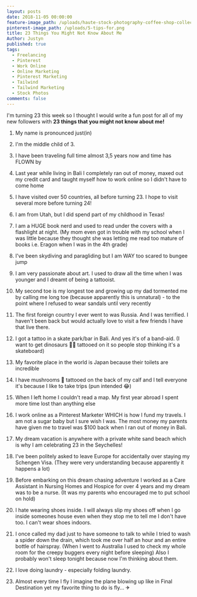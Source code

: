 ```yaml
---
layout: posts
date: 2018-11-05 00:00:00
feature-image_path: /uploads/haute-stock-photography-coffee-shop-collection-final-22.jpg
pinterest-image_path: /uploads/5-tips-for.png
title: 23 Things You Might Not Know About Me
Author: Justyn
published: true
tags:
  - Freelancing
  - Pinterest
  - Work Online
  - Online Marketing
  - Pinterest Marketing
  - Tailwind
  - Tailwind Marketing
  - Stock Photos
comments: false
---
```


I'm turning 23 this week so I thought I would write a fun post for all of my new followers with **23 things that you might not know about me!&nbsp;**

1. My name is pronounced just(in)

2. I'm the middle child of 3.&nbsp;

3. I have been traveling full time almost 3,5 years now and time has FLOWN by

4. Last year while living in Bali I completely ran out of money, maxed out my credit card and taught myself how to work online so I didn't have to come home

5. I have visited over 50 countries, all before turning 23. I hope to visit several more before turning 24!

6. I am from Utah, but I did spend part of my childhood in Texas!

7. I am a HUGE book nerd and used to read under the covers with a flashlight at night. (My mom even got in trouble with my school when I was little because they thought she was letting me read too mature of books i.e. Eragon when I was in the 4th grade)

8. I've been skydiving and paragliding but I am WAY too scared to bungee jump

9. I am very passionate about art. I used to draw all the time when I was younger and I dreamt of being a tattooist.&nbsp;

10. My second toe is my longest toe and growing up my dad tormented me by calling me long toe (because apparently this is unnatural) - to the point where I refused to wear sandals until very recently&nbsp;

11. The first foreign country I ever went to was Russia. And I was terrified. I haven't been back but would actually love to visit a few friends I have that live there.

12. I got a tattoo in a skate park/bar in Bali. And yes it's of a band-aid. (I want to get dinosaurs 🐱‍🐉 tattooed on it so people stop thinking it's a skateboard)

13. My favorite place in the world is Japan because their toilets are incredible

14. I have mushrooms 🍄 tattooed on the back of my calf and I tell everyone it's because I like to take trips (pun intended 😂)

15. When I left home I couldn't read a map. My first year abroad I spent more time lost than anything else

16. I work online as a Pinterest Marketer WHICH is how I fund my travels. I am not a sugar baby but I sure wish I was. The most money my parents have given me to travel was $100 back when I ran out of money in Bali.

17. My dream vacation is anywhere with a private white sand beach which is why I am celebrating 23 in the Seychelles!

18. I've been politely asked to leave Europe for accidentally over staying my Schengen Visa. (They were very understanding because apparently it happens a lot)

19. Before embarking on this dream chasing adventure I worked as a Care Assistant in Nursing Homes and Hospice for over 4 years and my dream was to be a nurse. (It was my parents who encouraged me to put school on hold)

20. I hate wearing shoes inside. I will always slip my shoes off when I go inside someones house even when they stop me to tell me I don't have too. I can't wear shoes indoors.

21. I once called my dad just to have someone to talk to while I tried to wash a spider down the drain, which took me over half an hour and an entire bottle of hairspray. (When I went to Australia I used to check my whole room for the creepy buggers every night before sleeping) Also I probably won't sleep tonight because now I'm thinking about them.

22. I love doing laundry - especially folding laundry.

23. Almost every time I fly I imagine the plane blowing up like in Final Destination yet my favorite thing to do is fly... ✈

&nbsp;